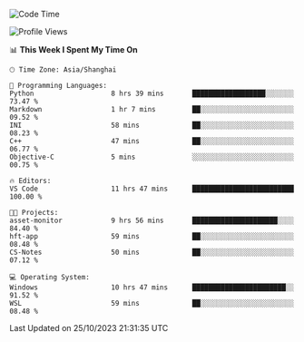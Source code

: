 <!--START_SECTION:waka-->
![Code Time](http://img.shields.io/badge/Code%20Time-1%2C323%20hrs%2052%20mins-blue)

![Profile Views](http://img.shields.io/badge/Profile%20Views-1-blue)

📊 **This Week I Spent My Time On** 

```text
🕑︎ Time Zone: Asia/Shanghai

💬 Programming Languages: 
Python                   8 hrs 39 mins       ██████████████████░░░░░░░   73.47 % 
Markdown                 1 hr 7 mins         ██░░░░░░░░░░░░░░░░░░░░░░░   09.52 % 
INI                      58 mins             ██░░░░░░░░░░░░░░░░░░░░░░░   08.23 % 
C++                      47 mins             ██░░░░░░░░░░░░░░░░░░░░░░░   06.77 % 
Objective-C              5 mins              ░░░░░░░░░░░░░░░░░░░░░░░░░   00.75 % 

🔥 Editors: 
VS Code                  11 hrs 47 mins      █████████████████████████   100.00 % 

🐱‍💻 Projects: 
asset-monitor            9 hrs 56 mins       █████████████████████░░░░   84.40 % 
hft-app                  59 mins             ██░░░░░░░░░░░░░░░░░░░░░░░   08.48 % 
CS-Notes                 50 mins             ██░░░░░░░░░░░░░░░░░░░░░░░   07.12 % 

💻 Operating System: 
Windows                  10 hrs 47 mins      ███████████████████████░░   91.52 % 
WSL                      59 mins             ██░░░░░░░░░░░░░░░░░░░░░░░   08.48 % 
```


 Last Updated on 25/10/2023 21:31:35 UTC
<!--END_SECTION:waka-->